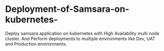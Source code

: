# Deployment-of-Samsara-on-kubernetes-
Deploy samsara application on kubernetes with High Availability multi node cluster. And Perform deployments to multiple environments like Dev, UAT and Production environments.
